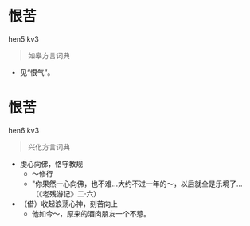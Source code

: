# 恨苦
hen5 kv3
> 如皋方言词典
- 见“恨气”。

# 恨苦
hen6 kv3
> 兴化方言词典
- 虔心向佛，恪守教规
  - ～修行
  - "你果然一心向佛，也不难…大约不过一年的～，以后就全是乐境了…（《老残游记》二·六）
- （借）收起浪荡心神，刻苦向上
  - 他如今～，原来的酒肉朋友一个不惹。
